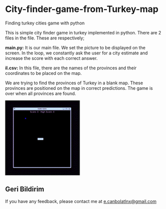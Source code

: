 # City-finder-game-from-Turkey-map
Finding turkey cities game with python

This is simple city finder game in turkey implemented in python. There are 2 files in the file. These are respectively;  

**main.py:** It is our main file. We set the picture to be displayed on the screen. In the loop, we constantly ask the user for a city estimate and increase the score with each correct answer.  

**il.csv:** In this file, there are the names of the provinces and their coordinates to be placed on the map.  

We are trying to find the provinces of Turkey in a blank map. These provinces are positioned on the map in correct predictions. The game is over when all provinces are found.

![map_game](https://github.com/efecnblt/Snake-Game/blob/main/snake_game.gif?raw=true)

## Geri Bildirim

If you have any feedback, please contact me at e.canbolatlnx@gmail.com
